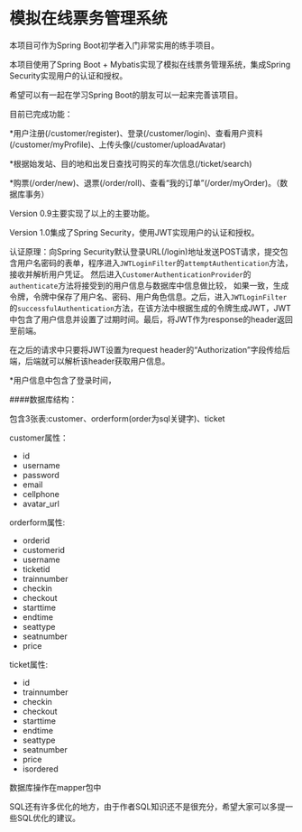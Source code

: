 # 模拟在线票务管理系统

本项目可作为Spring Boot初学者入门非常实用的练手项目。

本项目使用了Spring Boot + Mybatis实现了模拟在线票务管理系统，集成Spring Security实现用户的认证和授权。

希望可以有一起在学习Spring Boot的朋友可以一起来完善该项目。

目前已完成功能：

*用户注册(/customer/register)、登录(/customer/login)、查看用户资料(/customer/myProfile)、上传头像(/customer/uploadAvatar)

*根据始发站、目的地和出发日查找可购买的车次信息(/ticket/search)

*购票(/order/new)、退票(/order/roll)、查看“我的订单”(/order/myOrder)。（数据库事务）

Version 0.9主要实现了以上的主要功能。

Version 1.0集成了Spring Security，使用JWT实现用户的认证和授权。

认证原理：向Spring Security默认登录URL(/login)地址发送POST请求，提交包含用户名密码的表单，程序进入`JWTLoginFilter`的`attemptAuthentication`方法，接收并解析用户凭证。
然后进入`CustomerAuthenticationProvider`的`authenticate`方法将接受到的用户信息与数据库中信息做比较，
如果一致，生成令牌，令牌中保存了用户名、密码、用户角色信息。之后，进入`JWTLoginFilter`的`successfulAuthentication`方法，在该方法中根据生成的令牌生成JWT，JWT中包含了用户信息并设置了过期时间。最后，将JWT作为response的header返回至前端。

在之后的请求中只要将JWT设置为request header的“Authorization”字段传给后端，后端就可以解析该header获取用户信息。

*用户信息中包含了登录时间，

####数据库结构：

包含3张表:customer、orderform(order为sql关键字)、ticket

customer属性：
- id  
- username
- password
- email
- cellphone
- avatar_url

orderform属性:

- orderid
- customerid
- username
- ticketid
- trainnumber
- checkin
- checkout
- starttime
- endtime
- seattype
- seatnumber
- price

ticket属性:

- id
- trainnumber
- checkin
- checkout
- starttime
- endtime
- seattype
- seatnumber
- price
- isordered

数据库操作在mapper包中

SQL还有许多优化的地方，由于作者SQL知识还不是很充分，希望大家可以多提一些SQL优化的建议。

